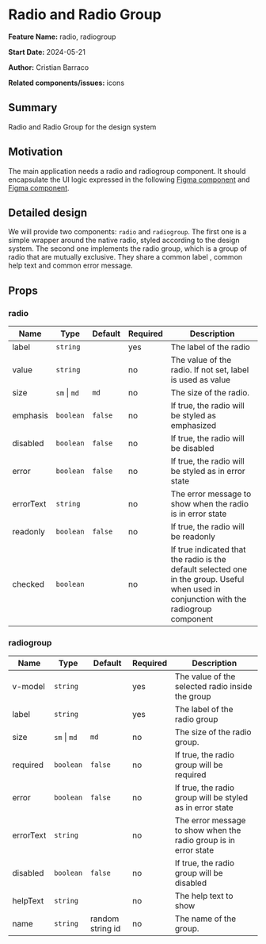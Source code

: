 # Radio and Radio Group

**Feature Name:** radio, radiogroup


**Start Date:** 2024-05-21

**Author:** Cristian Barraco

**Related components/issues:** icons


## Summary

Radio and Radio Group for the design system


## Motivation

The main application needs a radio and radiogroup component. It should encapsulate the UI logic expressed in the following [Figma component](https://www.figma.com/design/tqDILjLuuGCXICMbLrzxB4/Design-System?node-id=1557-110724&t=vzm6bwyyOcx5Z3xI-0) and [Figma component](https://www.figma.com/design/tqDILjLuuGCXICMbLrzxB4/Design-System?node-id=1557-110741&t=vzm6bwyyOcx5Z3xI-0).

## Detailed design

We will provide two components: `radio` and `radiogroup`.
The first one is a simple wrapper around the native radio, styled according to the design system.
The second one implements the radio group, which is a group of radio that are mutually exclusive. They share a common label , common help text and common error message.

## Props

### radio

| Name    | Type         | Default   | Required | Description                                                                         |
| ---     | ---          | ---       | ---      | ---                                                                                 |
|label    |`string`      |           | yes      | The label of the radio                                                       |
|value    |`string`      |           | no       | The value of the radio. If not set, label is used as value                   |
|size     |`sm` \| `md`  | `md`      | no       | The size of the radio.                                                       |
|emphasis |`boolean`     | `false`   | no       | If true, the radio will be styled as emphasized                              |
|disabled |`boolean`     | `false`   | no       | If true, the radio will be disabled                                          |
|error    |`boolean`     | `false`   | no       | If true, the radio will be styled as in error state                          |
|errorText|`string`      |           | no       | The error message to show when the radio is in error state                   |
|readonly |`boolean`     | `false`   | no       | If true, the radio will be readonly                                          |
|checked  |`boolean`     |           | no       | If true indicated that the radio is the default selected one in the group. Useful when used in conjunction with the radiogroup component |

### radiogroup

| Name    | Type         | Default            | Required | Description |
| ---     | ---          | ---                | ---      | ---         |
|v-model  |`string`      |                    | yes      | The value of the selected radio inside the group|
|label    |`string`      |                    | yes      | The label of the radio group|
|size     |`sm` \| `md`  | `md`               | no       | The size of the radio group.|
|required |`boolean`     | `false`            | no       | If true, the radio group will be required|
|error    |`boolean`     | `false`            | no       | If true, the radio group will be styled as in error state|
|errorText|`string`      |                    | no       | The error message to show when the radio group is in error state|
|disabled |`boolean`     | `false`            | no       | If true, the radio group will be disabled|
|helpText |`string`      |                    | no       | The help text to show|
|name     |`string`      | random string id   | no       | The name of the group.|

